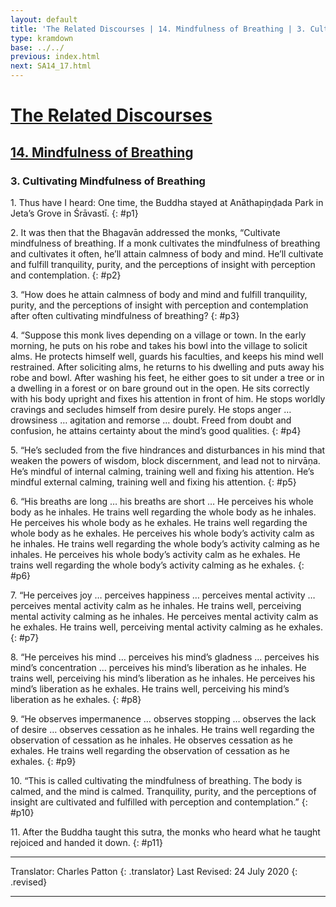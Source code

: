 ```yaml
---
layout: default
title: 'The Related Discourses | 14. Mindfulness of Breathing | 3. Cultivating Mindfulness of Breathing'
type: kramdown
base: ../../
previous: index.html
next: SA14_17.html
---
```


# [The Related Discourses](../../index.html)
## [14. Mindfulness of Breathing](index.html)
### 3. Cultivating Mindfulness of Breathing

1\. Thus have I heard: One time, the Buddha stayed at Anāthapiṇḍada Park in Jeta’s Grove in Śrāvastī.
{: #p1}

2\. It was then that the Bhagavān addressed the monks, “Cultivate mindfulness of breathing. If a monk cultivates the mindfulness of breathing and cultivates it often, he’ll attain calmness of body and mind. He’ll cultivate and fulfill tranquility, purity, and the perceptions of insight with perception and contemplation.
{: #p2}

3\. “How does he attain calmness of body and mind and fulfill tranquility, purity, and the perceptions of insight with perception and contemplation after often cultivating mindfulness of breathing?
{: #p3}

4\. “Suppose this monk lives depending on a village or town. In the early morning, he puts on his robe and takes his bowl into the village to solicit alms. He protects himself well, guards his faculties, and keeps his mind well restrained. After soliciting alms, he returns to his dwelling and puts away his robe and bowl. After washing his feet, he either goes to sit under a tree or in a dwelling in a forest or on bare ground out in the open. He sits correctly with his body upright and fixes his attention in front of him. He stops worldly cravings and secludes himself from desire purely. He stops anger … drowsiness … agitation and remorse … doubt. Freed from doubt and confusion, he attains certainty about the mind’s good qualities.
{: #p4}

5\. “He’s secluded from the five hindrances and disturbances in his mind that weaken the powers of wisdom, block discernment, and lead not to nirvāṇa. He’s mindful of internal calming, training well and fixing his attention. He’s mindful external calming, training well and fixing his attention.
{: #p5}

6\. “His breaths are long … his breaths are short … He perceives his whole body as he inhales. He trains well regarding the whole body as he inhales. He perceives his whole body as he exhales. He trains well regarding the whole body as he exhales. He perceives his whole body’s activity calm as he inhales. He trains well regarding the whole body’s activity calming as he inhales. He perceives his whole body’s activity calm as he exhales. He trains well regarding the whole body’s activity calming as he exhales.
{: #p6}

7\. “He perceives joy … perceives happiness … perceives mental activity … perceives mental activity calm as he inhales. He trains well, perceiving mental activity calming as he inhales. He perceives mental activity calm as he exhales. He trains well, perceiving mental activity calming as he exhales.
{: #p7}

8\. “He perceives his mind … perceives his mind’s gladness … perceives his mind’s concentration … perceives his mind’s liberation as he inhales. He trains well, perceiving his mind’s liberation as he inhales. He perceives his mind’s liberation as he exhales. He trains well, perceiving his mind’s liberation as he exhales.
{: #p8}

9\. “He observes impermanence … observes stopping … observes the lack of desire … observes cessation as he inhales. He trains well regarding the observation of cessation as he inhales. He observes cessation as he exhales. He trains well regarding the observation of cessation as he exhales.
{: #p9}

10\. “This is called cultivating the mindfulness of breathing. The body is calmed, and the mind is calmed. Tranquility, purity, and the perceptions of insight are cultivated and fulfilled with perception and contemplation.”
{: #p10}

11\. After the Buddha taught this sutra, the monks who heard what he taught rejoiced and handed it down.
{: #p11}

---

Translator: Charles Patton
{: .translator}
Last Revised: 24 July 2020
{: .revised}

---
